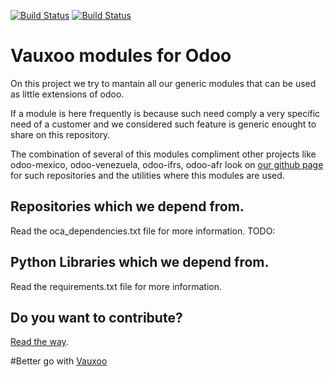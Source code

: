 [![Build Status](http://runbot.odoo.com/logo.png)](http://runbot.vauxoo.com/runbot/)
[![Build Status](https://travis-ci.org/Vauxoo/addons-vauxoo.svg?branch=14.0)](https://travis-ci.org/Vauxoo/addons-vauxoo)

Vauxoo modules for Odoo
=======================

On this project we try to mantain all our generic modules that can be used as
little extensions of odoo.

If a module is here frequently is because such need comply a very specific need
of a customer and we considered such feature is generic enought to share on
this repository.

The combination of several of this modules compliment other projects like
odoo-mexico, odoo-venezuela, odoo-ifrs, odoo-afr look on [our github
page](https://github.com/Vauxoo) for such repositories and the utilities where
this modules are used.

Repositories which we depend from.
----------------------------------

Read the oca_dependencies.txt file for more information. TODO:

Python Libraries which we depend from.
--------------------------------------

Read the requirements.txt file for more information.

Do you want to contribute?
--------------------------

[Read the way](https://github.com/Vauxoo/addons-vauxoo/blob/9.0/CONTRIBUTING.md).

#Better go with [Vauxoo](http://vauxoo.com)
